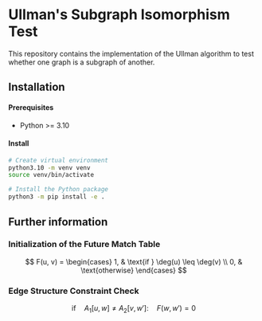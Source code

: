 #   Ullman's Subgraph Isomorphism Test

This repository contains the implementation of the Ullman algorithm to test whether one graph is a subgraph of another.

## Installation

#### Prerequisites
- Python >= 3.10

#### Install
```bash
# Create virtual environment
python3.10 -m venv venv
source venv/bin/activate

# Install the Python package
python3 -m pip install -e .
```

## Further information

### Initialization of the Future Match Table
$$
F(u, v) =
\begin{cases}
1, & \text{if } \deg(u) \leq \deg(v) \\
0, & \text{otherwise}
\end{cases}
$$

### Edge Structure Constraint Check
$$
\text{if} \quad A_1[u, w] \neq A_2[v, w']: \quad F(w, w') = 0
$$